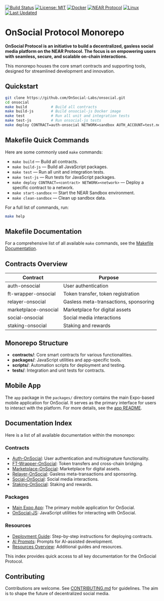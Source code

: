 [![Build Status](https://github.com/OnSocial-Labs/onsocial-protocol/actions/workflows/ci.yml/badge.svg)](https://github.com/OnSocial-Labs/onsocial-protocol/actions)
[![License: MIT](https://img.shields.io/badge/License-MIT-yellow.svg)](LICENSE.md)
[![Docker](https://img.shields.io/badge/docker-ready-blue)](docker/Dockerfile.builder)
[![NEAR Protocol](https://img.shields.io/badge/NEAR%20Protocol-Mainnet-blueviolet)](https://near.org)
[![Linux](https://img.shields.io/badge/OS-Linux-green)](https://www.kernel.org/)
[![Last Updated](https://img.shields.io/badge/Last%20Updated-May%2011,%202025-blue)](README.md)

# OnSocial Protocol Monorepo

**OnSocial Protocol is an initiative to build a decentralized, gasless social media platform on the NEAR Protocol. The focus is on empowering users with seamless, secure, and scalable on-chain interactions.**

This monorepo houses the core smart contracts and supporting tools, designed for streamlined development and innovation.

## Quickstart

```bash
git clone https://github.com/OnSocial-Labs/onsocial.git
cd onsocial
make build           # Build all contracts
make build-js        # Build onsocial-js Docker image
make test            # Run all unit and integration tests
make test-js         # Run onsocial-js tests
make deploy CONTRACT=auth-onsocial NETWORK=sandbox AUTH_ACCOUNT=test.near
```

## Makefile Quick Commands

Here are some commonly used `make` commands:

- `make build` — Build all contracts.
- `make build-js` — Build all JavaScript packages.
- `make test` — Run all unit and integration tests.
- `make test-js` — Run tests for JavaScript packages.
- `make deploy CONTRACT=<contract> NETWORK=<network>` — Deploy a specific contract to a network.
- `make start-sandbox` — Start the NEAR Sandbox environment.
- `make clean-sandbox` — Clean up sandbox data.

For a full list of commands, run:

```bash
make help
```

## Makefile Documentation

For a comprehensive list of all available `make` commands, see the [Makefile Documentation](Makefile.md).

## Contracts Overview

| Contract              | Purpose                               |
| --------------------- | ------------------------------------- |
| auth-onsocial         | User authentication                   |
| ft-wrapper-onsocial   | Token transfer, token registration    |
| relayer-onsocial      | Gasless meta-transactions, sponsoring |
| marketplace-onsocial  | Marketplace for digital assets        |
| social-onsocial       | Social media interactions             |
| staking-onsocial      | Staking and rewards                   |

## Monorepo Structure

- **contracts/**: Core smart contracts for various functionalities.
- **packages/**: JavaScript utilities and app-specific tools.
- **scripts/**: Automation scripts for deployment and testing.
- **tests/**: Integration and unit tests for contracts.

## Mobile App

The `app` package in the `packages/` directory contains the main Expo-based mobile application for OnSocial. It serves as the primary interface for users to interact with the platform. For more details, see the [app README](packages/app/README.md).

## Documentation Index

Here is a list of all available documentation within the monorepo:

### Contracts
- [Auth-OnSocial](contracts/auth-onsocial/README.md): User authentication and multisignature functionality.
- [FT-Wrapper-OnSocial](contracts/ft-wrapper-onsocial/README.md): Token transfers and cross-chain bridging.
- [Marketplace-OnSocial](contracts/marketplace-onsocial/README.md): Marketplace for digital assets.
- [Relayer-OnSocial](contracts/relayer-onsocial/README.md): Gasless meta-transactions and sponsoring.
- [Social-OnSocial](contracts/social-onsocial/README.md): Social media interactions.
- [Staking-OnSocial](contracts/staking-onsocial/README.md): Staking and rewards.

### Packages
- [Main Expo App](packages/app/README.md): The primary mobile application for OnSocial.
- [OnSocial-JS](packages/onsocial-js/README.md): JavaScript utilities for interacting with OnSocial.

### Resources
- [Deployment Guide](Resources/deployment-guide.md): Step-by-step instructions for deploying contracts.
- [AI Prompts](Resources/ai-prompts.md): Prompts for AI-assisted development.
- [Resources Overview](Resources/README.md): Additional guides and resources.

This index provides quick access to all key documentation for the OnSocial Protocol.

## Contributing

Contributions are welcome. See [CONTRIBUTING.md](CONTRIBUTING.md) for guidelines. The aim is to shape the future of decentralized social media.
